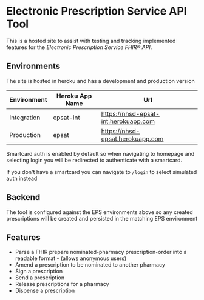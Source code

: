 # Electronic Prescription Service API Tool

This is a hosted site to assist with testing and tracking implemented features for the *Electronic Prescription Service FHIR® API*.

## Environments

The site is hosted in heroku and has a development and production version

| Environment      | Heroku App Name  | Url                                  |
| ---------------- | ---------------- | ------------------------------------ |
| Integration      | epsat-int        | https://nhsd-epsat-int.herokuapp.com |
| Production       | epsat            | https://nhsd-epsat.herokuapp.com     |


Smartcard auth is enabled by default so when navigating to homepage and selecting login you will be redirected to authenticate with a smartcard.

If you don't have a smartcard you can navigate to `/login` to select simulated auth instead

## Backend

The tool is configured against the EPS environments above so any created prescriptions will be created and persisted in the matching EPS environment

## Features

* Parse a FHIR prepare nominated-pharmacy prescription-order into a readable format - (allows anonymous users)
* Amend a prescription to be nominated to another pharmacy
* Sign a prescription
* Send a prescription
* Release prescriptions for a pharmacy
* Dispense a prescription



